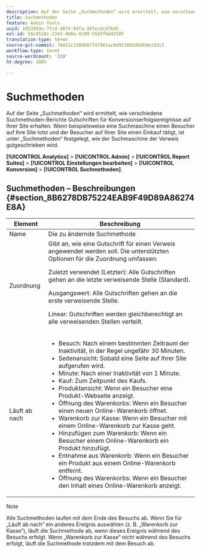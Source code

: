 ```yaml
---
description: Auf der Seite „Suchmethoden“ wird ermittelt, wie verschiedene Suchmethoden-Berichte Gutschriften für Konversionserfolgsereignisse auf Ihrer Site erhalten. Wenn beispielsweise eine Suchmaschine einen Besucher auf Ihre Site lotst und der Besucher auf Ihrer Site einen Einkauf tätigt, ist unter „Suchmethoden“ festgelegt, wie der Suchmaschine der Verweis gutgeschrieben wird.
title: Suchmethoden
feature: Admin Tools
uuid: 1053993e-7fc4-4874-84fa-367ecdcd7b45
exl-id: 58c4510c-2343-4b0a-9c09-5583f6d4250f
translation-type: tm+mt
source-git-commit: 78412c2588b07f47981ac0d953893db6b9e1d3c2
workflow-type: tm+mt
source-wordcount: '319'
ht-degree: 100%

---
```


# Suchmethoden

Auf der Seite „Suchmethoden“ wird ermittelt, wie verschiedene Suchmethoden-Berichte Gutschriften für Konversionserfolgsereignisse auf Ihrer Site erhalten. Wenn beispielsweise eine Suchmaschine einen Besucher auf Ihre Site lotst und der Besucher auf Ihrer Site einen Einkauf tätigt, ist unter „Suchmethoden“ festgelegt, wie der Suchmaschine der Verweis gutgeschrieben wird.

**[!UICONTROL Analytics]** > **[!UICONTROL Admin]** > **[!UICONTROL Report Suites]** > **[!UICONTROL Einstellungen bearbeiten]** > **[!UICONTROL Konversion]** > **[!UICONTROL Suchmethoden]**.

## Suchmethoden – Beschreibungen {#section_8B6278DB75224EAB9F49D89A86274E8A}

<table id="table_8ABC1C9BD63F419082E4C4C69E401526"> 
 <thead> 
  <tr> 
   <th colname="col1" class="entry"> Element </th> 
   <th colname="col2" class="entry"> Beschreibung </th> 
  </tr> 
 </thead>
 <tbody> 
  <tr> 
   <td colname="col1"> Name </td> 
   <td colname="col2"> Die zu ändernde Suchmethode </td> 
  </tr> 
  <tr> 
   <td colname="col1"> Zuordnung </td> 
   <td colname="col2"> Gibt an, wie eine Gutschrift für einen Verweis angewendet werden soll. Die unterstützten Optionen für die Zuordnung umfassen: <p> <span class="uicontrol"> Zuletzt verwendet (Letzter):</span> Alle Gutschriften gehen an die letzte verweisende Stelle (Standard). </p> <p> <span class="uicontrol"> Ausgangswert:</span> Alle Gutschriften gehen an die erste verweisende Stelle. </p> <p> <span class="uicontrol"> Linear:</span> Gutschriften werden gleichberechtigt an alle verweisenden Stellen verteilt. </p> </td> 
  </tr> 
  <tr> 
   <td colname="col1"> Läuft ab nach </td> 
   <td colname="col2"> 
    <ul id="ul_95EB224CAD164E9997B148E08AFA5F9B"> 
     <li id="li_C240460C21E14AA498D2EA62B9354710"> <span class="uicontrol"> Besuch:</span> Nach einem bestimmten Zeitraum der Inaktivität, in der Regel ungefähr 30 Minuten. </li> 
     <li id="li_A3AE5438919E44B68DF99BEEA60C44EE"> <span class="uicontrol"> Seitenansicht:</span> Sobald eine Seite auf Ihrer Site aufgerufen wird. </li> 
     <li id="li_D5E20FEF313E4C5B99E7097CA175761A"> <span class="uicontrol"> Minute:</span> Nach einer Inaktivität von 1 Minute. </li> 
     <li id="li_7315AA3EDDBB47A2BEA3C173881378A1"> <span class="uicontrol"> Kauf:</span> Zum Zeitpunkt des Kaufs. </li> 
     <li id="li_C0CF07581654472C9C9EC944E6F18164"> <span class="uicontrol"> Produktansicht:</span> Wenn ein Besucher eine Produkt-Webseite anzeigt. </li> 
     <li id="li_A1B04065150B407491D2EC78EC0DBDF5"> <span class="uicontrol"> Öffnung des Warenkorbs:</span> Wenn ein Besucher einen neuen Online-Warenkorb öffnet. </li> 
     <li id="li_2AA50C6B9CB14500B67909CDF2AA700C"> <span class="uicontrol"> Warenkorb zur Kasse:</span> Wenn ein Besucher mit einem Online-Warenkorb zur Kasse geht. </li> 
     <li id="li_F58CE6FB8DCE4BE4927FFCB35A6D8E31"> <span class="uicontrol"> Hinzufügen zum Warenkorb:</span> Wenn ein Besucher einem Online-Warenkorb ein Produkt hinzufügt. </li> 
     <li id="li_AD7C846F46604FC48E0919ACB7515E14"> <span class="uicontrol"> Entnahme aus Warenkorb:</span> Wenn ein Besucher ein Produkt aus einem Online-Warenkorb entfernt. </li> 
     <li id="li_EB66E0563F564C9F985BE922DABD0A56"> <span class="uicontrol"> Öffnung des Warenkorbs:</span> Wenn ein Besucher den Inhalt eines Online-Warenkorb anzeigt. </li> 
    </ul> </td> 
  </tr> 
 </tbody> 
</table>

>[!NOTE]
>
>Alle Suchmethoden laufen mit dem Ende des Besuchs ab. Wenn Sie für „Läuft ab nach“ ein anderes Ereignis auswählen (z. B. „Warenkorb zur Kasse“), läuft die Suchmethode ab, wenn dieses Ereignis während des Besuchs erfolgt. Wenn „Warenkorb zur Kasse“ nicht während des Besuchs erfolgt, läuft die Suchmethode trotzdem mit dem Besuch ab.

